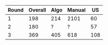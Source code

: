 | Round | Overall | Algo | Manual | US |
|-------|---------|------|--------|--- |
|   1     | 198     | 214  |  2101  | 60 | 
|   2     | 180      | ?    |   ?    |  57|
|   3     | 369      | 405  |   618  |  108|
